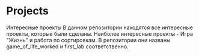 # Projects
Интересные проекты 
В данном репозитории находятся все интересные проекты, которые были сделаны. Наиболее интересные проекты - Игра "Жизнь" и работа по сортировкам. В репозитории они названы game_of_life_worked и first_lab соответственно.
